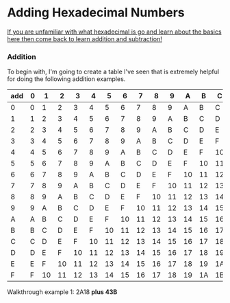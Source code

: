 # Adding Hexadecimal Numbers

[If you are unfamiliar with what hexadecimal is go and learn about the basics here then come back to learn addition and subtraction!](https://en.wikipedia.org/wiki/Hexadecimal)

### Addition

To begin with, I'm going to create a table I've seen that is extremely helpful for doing the following addition examples. 

 add | 0 | 1 | 2 | 3 | 4 | 5 | 6 | 7 | 8 | 9 | A | B | C | D | E | F
 --- | --- | --- | --- | --- | --- | --- | --- | --- | --- | --- | --- | --- | --- | --- | --- | ---
 0 | 0 | 1 | 2 | 3 | 4 | 5 | 6 | 7 | 8 | 9 | A | B | C | D | E | F
 1 | 1 | 2 | 3 | 4 | 5 | 6 | 7 | 8 | 9 | A | B | C | D | E | F | 10
 2 | 2 | 3 | 4 | 5 | 6 | 7 | 8 | 9 | A | B | C | D | E | F | 10 | 11
 3 | 3 | 4 | 5 | 6 | 7 | 8 | 9 | A | B | C | D | E | F | 10 | 11 | 12
 4 | 4 | 5 | 6 | 7 | 8 | 9 | A | B | C | D | E | F | 10 | 11 | 12 | 13
 5 | 5 | 6 | 7 | 8 | 9 | A | B | C | D | E | F | 10 | 11 | 12 | 13 | 14
 6 | 6 | 7 | 8 | 9 | A | B | C | D | E | F | 10 | 11 | 12 | 13 | 14 | 15
 7 | 7 | 8 | 9 | A | B | C | D | E | F | 10 | 11 | 12 | 13 | 14 | 15 | 16
 8 | 8 | 9 | A | B | C | D | E | F | 10 | 11 | 12 | 13 | 14 | 15 | 16 | 17
 9 | 9 | A | B | C | D | E | F | 10 | 11 | 12 | 13 | 14 | 15 | 16 | 17 | 18
 A | A | B | C | D | E | F | 10 | 11 | 12 | 13 | 14 | 15 | 16 | 17 | 18 | 19
 B | B | C | D | E | F | 10 | 11 | 12 | 13 | 14 | 15 | 16 | 17 | 18 | 19 | 1A
 C | C | D | E | F | 10 | 11 | 12 | 13 | 14 | 15 | 16 | 17 | 18 | 19 | 1A | 1B
 D | D | E | F | 10 | 11 | 12 | 13 | 14 | 15 | 16 | 17 | 18 | 19 | 1A | 1B | 1C
 E | E | F | 10 | 11 | 12 | 13 | 14 | 15 | 16 | 17 | 18 | 19 | 1A | 1B | 1C | 1D
 F | F | 10 | 11 | 12 | 13 | 14 | 15 | 16 | 17 | 18 | 19 | 1A | 1B | 1C | 1D | 1E

Walkthrough example 1:
    2A18
__plus 43B__
